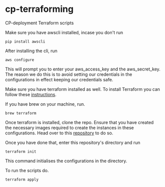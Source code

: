 # cp-terraforming

CP-deployment Terraform scripts

Make sure you have awscli installed, incase you don't run

`pip install awscli`

After installing the cli, run

`aws configure`

This will prompt you to enter your aws_access_key and the aws_secret_key. The reason we do this is to avoid setting our credentials in the configurations in effect keeping our credentials safe.

Make sure you have terraform installed as well. To install Terraform you can follow these [instructions](https://www.terraform.io/intro/getting-started/install.html).

If you have brew on your machine, run.

`brew terraform`

Once terraform is installed, clone the repo.
Ensure that you have created the necessary images required to create the instances in these configurations. Head over to this [repository](https://github.com/Thegaijin/cp4-aws) to do so.

Once you have done that, enter this repository's directory and run

`terraform init`

This command initialises the configurations in the directory.

To run the scripts do.

`terraform apply`
